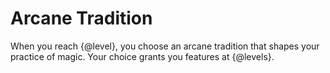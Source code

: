 # Arcane Tradition
When you reach {@level}, you choose an arcane tradition that shapes your practice of magic.
Your choice grants you features at {@levels}.
